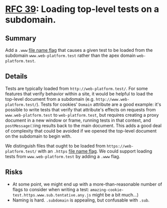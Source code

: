 # [RFC 39](https://github.com/web-platform-tests/rfcs/pull/39): Loading top-level tests on a subdomain.

## Summary

Add a `.www` [file name flag](https://web-platform-tests.org/writing-tests/file-names.html) that causes a given test to be loaded from the subdomain `www.web-platform.test` rather than the apex domain `web-platform.test`.

## Details

Tests are typically loaded from `http://web-platform.test/`. For some features that verify behavior within a site, it would be helpful to load the top-level document from a subdomain (e.g. `http://www.web-platform.test/`). Tests for cookies' `Domain` attribute are a good example: it's possible to write tests that verify that attribute's effects on requests from `www.web-platform.test` to `web-platform.test`, but requires creating a proxy document in a new window or frame, running tests in that context, and `postMessage()`ing results back to the main document. This adds a good deal of complexity that could be avoided if we opened the top-level document on the subdomain to begin with.

We distinguish files that ought to be loaded from `https://web-platform.test/` with an `.https` [file name flag](https://web-platform-tests.org/writing-tests/file-names.html).  We could support loading tests from `www.web-platform.test` by adding a `.www` flag.

## Risks

*   At some point, we might end up with a more-than-reasonable number of flags to consider when writing a test: `amazing-cookie-test.https.www.sub.tentative.any.js` might be a bit much...)
*   Naming is hard. `.subdomain` is appealing, but confusable with `.sub`.
